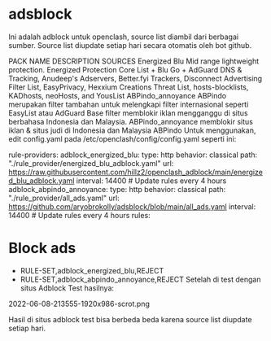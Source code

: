# adsblock

Ini adalah adblock untuk openclash, source list diambil dari berbagai sumber. Source list diupdate setiap hari secara otomatis oleh bot github.

PACK NAME	DESCRIPTION	SOURCES
Energized Blu	Mid range lightweight protection.	Energized Protection
Core List + Blu Go + AdGuard DNS & Tracking, Anudeep's Adservers, Better.fyi Trackers, Disconnect Advertising Filter List, EasyPrivacy, Hexxium Creations Threat List, hosts-blocklists, KADhosts, neoHosts, and YousList
ABPindo_annoyance	ABPindo merupakan filter tambahan untuk melengkapi filter internasional seperti EasyList atau AdGuard Base filter memblokir iklan mengganggu di situs berbahasa Indonesia dan Malaysia. ABPindo_annoyance memblokir situs iklan & situs judi di Indonesia dan Malaysia	ABPindo
Untuk menggunakan, edit config.yaml pada /etc/openclash/config/config.yaml seperti ini:

rule-providers:
  adblock_energized_blu:
    type: http
    behavior: classical
    path: "./rule_provider/energized_blu_adblock.yaml"
    url: https://raw.githubusercontent.com/hillz2/openclash_adblock/main/energized_blu_adblock.yaml
    interval: 14400 # Update rules every 4 hours
  adblock_abpindo_annoyance:
    type: http
    behavior: classical
    path: "./rule_provider/all_ads.yaml"
    url: https://github.com/aryobrokolly/adsblock/blob/main/all_ads.yaml
    interval: 14400 # Update rules every 4 hours
rules:
# Block ads
- RULE-SET,adblock_energized_blu,REJECT
- RULE-SET,adblock_abpindo_annoyance,REJECT
Setelah di test dengan situs Adblock Test hasilnya:

2022-06-08-213555-1920x986-scrot.png

Hasil di situs adblock test bisa berbeda beda karena source list diupdate setiap hari.

